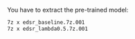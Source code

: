 You have to extract the pre-trained model:
```bash
7z x edsr_baseline.7z.001
7z x edsr_lambda0.5.7z.001
```